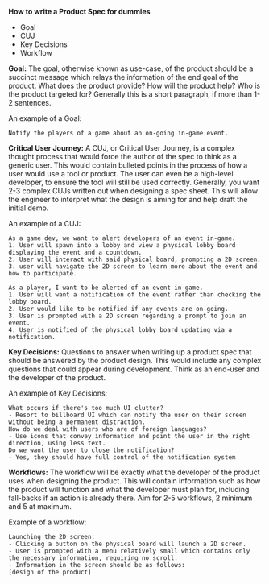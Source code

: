 __How to write a Product Spec for dummies__
- Goal
- CUJ
- Key Decisions
- Workflow

**Goal:**
The goal, otherwise known as use-case, of the product should be a succinct message which relays the information of the end goal of the product. What does the product provide? How will the product help? Who is the product targeted for? Generally this is a short paragraph, if more than 1-2 sentences.

An example of a Goal:
```
Notify the players of a game about an on-going in-game event.
```

**Critical User Journey:**
A CUJ, or Critical User Journey, is a complex thought process that would force the author of the spec to think as a generic user. This would contain bulleted points in the process of how a user would use a tool or product. The user can even be a high-level developer, to ensure the tool will still be used correctly. Generally, you want 2-3 complex CUJs written out when designing a spec sheet. This will allow the engineer to interpret what the design is aiming for and help draft the initial demo.

An example of a CUJ:
```
As a game dev, we want to alert developers of an event in-game.
1. User will spawn into a lobby and view a physical lobby board displaying the event and a countdown.
2. User will interact with said physical board, prompting a 2D screen.
3. user will navigate the 2D screen to learn more about the event and how to participate.

As a player, I want to be alerted of an event in-game.
1. User will want a notification of the event rather than checking the lobby board.
2. User would like to be notified if any events are on-going.
3. User is prompted with a 2D screen regarding a prompt to join an event.
4. User is notified of the physical lobby board updating via a notification.
```

**Key Decisions:**
Questions to answer when writing up a product spec that should be answered by the product design. This would include any complex questions that could appear during development. Think as an end-user and the developer of the product.

An example of Key Decisions:
```
What occurs if there's too much UI clutter?
- Resort to billboard UI which can notify the user on their screen without being a permanent distraction.
How do we deal with users who are of foreign languages?
- Use icons that convey information and point the user in the right direction, using less text.
Do we want the user to close the notification?
- Yes, they should have full control of the notification system
```

**Workflows:**
The workflow will be exactly what the developer of the product uses when designing the product. This will contain information such as how the product will function and what the developer must plan for, including fall-backs if an action is already there. Aim for 2-5 workflows, 2 minimum and 5 at maximum.

Example of a workflow:
```
Launching the 2D screen:
- Clicking a button on the physical board will launch a 2D screen.
- User is prompted with a menu relatively small which contains only the necessary information, requiring no scroll.
- Information in the screen should be as follows:
[design of the product]
```